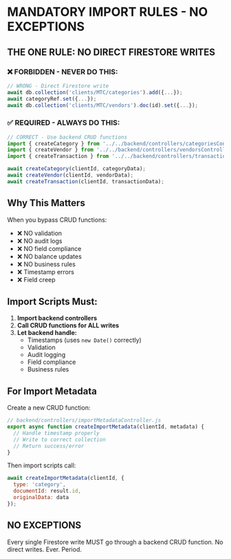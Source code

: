# MANDATORY IMPORT RULES - NO EXCEPTIONS

## THE ONE RULE: NO DIRECT FIRESTORE WRITES

### ❌ FORBIDDEN - NEVER DO THIS:
```javascript
// WRONG - Direct Firestore write
await db.collection('clients/MTC/categories').add({...});
await categoryRef.set({...});
await db.collection('clients/MTC/vendors').doc(id).set({...});
```

### ✅ REQUIRED - ALWAYS DO THIS:
```javascript
// CORRECT - Use backend CRUD functions
import { createCategory } from '../../backend/controllers/categoriesController.js';
import { createVendor } from '../../backend/controllers/vendorsController.js';
import { createTransaction } from '../../backend/controllers/transactionsController.js';

await createCategory(clientId, categoryData);
await createVendor(clientId, vendorData);
await createTransaction(clientId, transactionData);
```

## Why This Matters

When you bypass CRUD functions:
- ❌ NO validation
- ❌ NO audit logs
- ❌ NO field compliance
- ❌ NO balance updates
- ❌ NO business rules
- ❌ Timestamp errors
- ❌ Field creep

## Import Scripts Must:

1. **Import backend controllers**
2. **Call CRUD functions for ALL writes**
3. **Let backend handle:**
   - Timestamps (uses `new Date()` correctly)
   - Validation
   - Audit logging
   - Field compliance
   - Business rules

## For Import Metadata

Create a new CRUD function:
```javascript
// backend/controllers/importMetadataController.js
export async function createImportMetadata(clientId, metadata) {
  // Handle timestamp properly
  // Write to correct collection
  // Return success/error
}
```

Then import scripts call:
```javascript
await createImportMetadata(clientId, {
  type: 'category',
  documentId: result.id,
  originalData: data
});
```

## NO EXCEPTIONS

Every single Firestore write MUST go through a backend CRUD function.
No direct writes. Ever. Period.